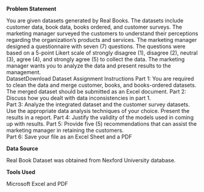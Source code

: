 **Problem Statement**

You are given datasets generated by Real Books. The datasets include customer data, book data, books ordered, and customer surveys. The marketing manager surveyed the customers to understand their perceptions regarding the organization’s products and services. The marketing manager designed a questionnaire with seven (7) questions. The questions were based on a 5-point Likert scale of strongly disagree (1), disagree (2), neutral (3), agree (4), and strongly agree (5) to collect the data. The marketing manager wants you to analyze the data and present results to the management.  
DatasetDownload Dataset
Assignment Instructions
Part 1: You are required to clean the data and merge customer, books, and books-ordered datasets. The merged dataset should be submitted as an Excel document.
Part 2: Discuss how you dealt with data inconsistencies in part 1.    
Part 3: Analyze the integrated dataset and the customer survey datasets. Use the appropriate data analysis techniques of your choice.  Present the results in a report.
Part 4: Justify the validity of the models used in coming up with results. 
Part 5: Provide five (5) recommendations that can assist the marketing manager in retaining the customers.     
Part 6: Save your file as an Excel Sheet and a PDF 

**Data Source**

Real Book Dataset was obtained from Nexford University database.

**Tools Used**

Microsoft Excel and
PDF
